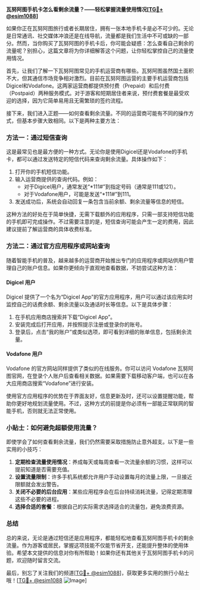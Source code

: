 **瓦努阿图手机卡怎么看剩余流量？——轻松掌握流量使用情况[[TG💪+ @esim1088](https://t.me/s/esim1088)]**

如果你正在瓦努阿图旅行或者长期居住，拥有一张本地手机卡是必不可少的。无论是日常通讯、社交媒体冲浪还是在线导航，流量都是我们生活中不可或缺的一部分。然而，当你购买了瓦努阿图的手机卡后，你可能会疑惑：怎么查看自己剩余的流量呢？别担心，这篇文章将为你详细解答这个问题，让你轻松掌控自己的流量使用情况。

首先，让我们了解一下瓦努阿图常见的手机运营商有哪些。瓦努阿图虽然国土面积不大，但其通信市场竞争相对激烈。目前在瓦努阿图运营的主要手机运营商包括Digicel和Vodafone。这两家运营商都提供预付费（Prepaid）和后付费（Postpaid）两种服务模式。对于游客和短期居住者来说，预付费套餐是最受欢迎的选择，因为它简单易用且无需繁琐的签约流程。

接下来，我们进入正题——如何查看剩余流量。不同的运营商可能有不同的操作方式，但基本步骤大致相同。以下是两种主要方法：

### 方法一：通过短信查询

这是最常见也是最方便的一种方式。无论你是使用Digicel还是Vodafone的手机卡，都可以通过发送特定的短信代码来查询剩余流量。具体操作如下：

1. 打开你的手机短信功能。
2. 输入运营商提供的查询代码。例如：
   - 对于Digicel用户，通常发送“*111#”到指定号码（通常是111或121）。
   - 对于Vodafone用户，可能是发送“*111#”到111。
3. 发送成功后，系统会自动回复一条包含当前余额、剩余流量等信息的短信。

这种方法的好处在于简单快捷，无需下载额外的应用程序，只需一部支持短信功能的手机即可完成操作。不过需要注意的是，短信查询可能会产生一定的费用，因此建议提前了解运营商的具体收费标准。

### 方法二：通过官方应用程序或网站查询

随着智能手机的普及，越来越多的运营商开始推出专门的应用程序或网站供用户管理自己的账户信息。如果你更倾向于直观地查看数据，不妨尝试这种方法：

#### Digicel 用户
Digicel 提供了一个名为“Digicel App”的官方应用程序，用户可以通过该应用实时监控自己的话费余额、剩余流量以及通话时长等信息。以下是具体步骤：
1. 在手机应用商店搜索并下载“Digicel App”。
2. 安装完成后打开应用，并按照提示注册或登录你的账号。
3. 登录后，点击“我的账户”或类似选项，即可看到详细的账单信息，包括剩余流量。

#### Vodafone 用户
Vodafone 的官方网站同样提供了类似的在线服务。你可以访问 Vodafone 瓦努阿图官网，在登录个人账户后查看相关数据。如果需要下载移动客户端，也可以在各大应用商店搜索“Vodafone”进行安装。

使用官方应用程序的优势在于界面友好，信息更新及时，还可以设置提醒功能，帮助你更好地规划流量使用。不过，这种方式的前提是你必须有一部能正常联网的智能手机，否则就无法正常使用。

### 小贴士：如何避免超额使用流量？

即使学会了如何查看剩余流量，我们仍然需要采取措施防止意外超支。以下是一些实用的小技巧：

1. **定期检查流量使用情况**：养成每天或每周查看一次流量余额的习惯，这样可以提前知道是否需要充值。
2. **设置流量限制**：许多手机系统都允许用户手动设置每月的流量上限，一旦接近限额就会发出警告。
3. **关闭不必要的后台应用**：某些应用程序会在后台持续消耗流量，记得定期清理这些不必要的进程。
4. **选择合适的套餐**：根据自己的实际需求选择适合的流量包，避免浪费资源。

### 总结

总的来说，无论是通过短信还是应用程序，都能轻松地查看瓦努阿图手机卡的剩余流量。作为游客或居民，掌握这项技能不仅能节省开支，还能提升整体的使用体验。希望本文提供的信息对你有所帮助！如果你还有其他关于瓦努阿图手机卡的问题，欢迎随时留言交流。

最后，别忘了关注我们的频道[[TG💪+ @esim1088](https://t.me/s/esim1088)]，获取更多实用的旅行小贴士哦！[[TG💪+ @esim1088](https://t.me/s/esim1088) ![Image](https://i.postimg.cc/4NQfJmqS/Snipaste-2025-05-13-00-14-12.png)]